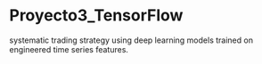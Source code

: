 # Proyecto3_TensorFlow

systematic trading strategy using deep learning models trained on engineered time series features.